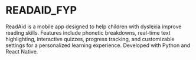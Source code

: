 # READAID_FYP
ReadAid is a mobile app designed to help children with dyslexia improve reading skills. Features include phonetic breakdowns, real-time text highlighting, interactive quizzes, progress tracking, and customizable settings for a personalized learning experience. Developed with Python and React Native.
